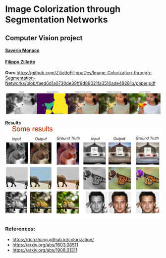 # Image Colorization through Segmentation Networks
## Computer Vision project

#### [Saverio Monaco](https://github.com/SaverioMonaco/)
#### [Filippo Zillotto](https://github.com/ZiliottoFilippoDev)

**Ours**
https://github.com/ZiliottoFilippoDev/Image-Colorization-through-Segmentation-Networks/blob/faed6d1a0730de39ff9d89021fa3510ade49281b/paper.pdf


<img src="https://raw.githubusercontent.com/SaverioMonaco/Image-Colorization-through-Segmentation/master/merging/index.png">

**Results**
![Alt text](Results.jpg)

### References:
* https://richzhang.github.io/colorization/
* https://arxiv.org/abs/1603.08511
* https://arxiv.org/abs/1908.01311


